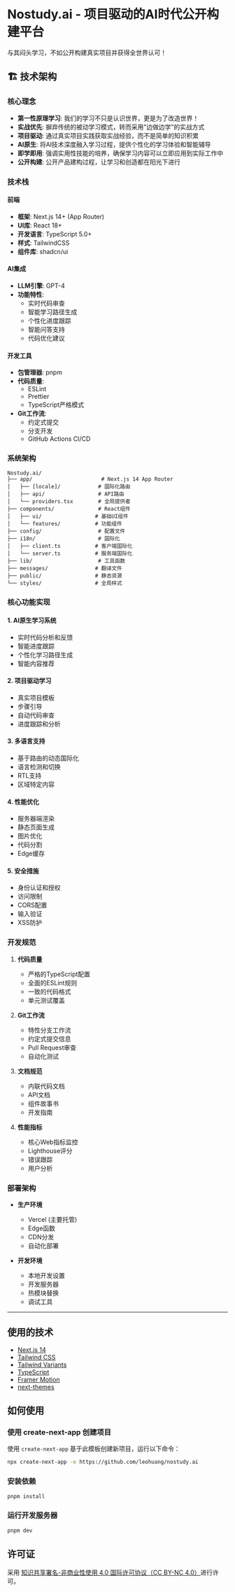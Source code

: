 # Nostudy.ai - 项目驱动的AI时代公开构建平台

与其闷头学习，不如公开构建真实项目并获得全世界认可！

## 🏗 技术架构

### 核心理念

- **第一性原理学习**: 我们的学习不只是认识世界，更是为了改造世界！
- **实战优先**: 摒弃传统的被动学习模式，转而采用"边做边学"的实战方式
- **项目驱动**: 通过真实项目实践获取实战经验，而不是简单的知识积累
- **AI原生**: 将AI技术深度融入学习过程，提供个性化的学习体验和智能辅导
- **即学即用**: 强调实用性技能的培养，确保学习内容可以立即应用到实际工作中
- **公开构建**: 公开产品建构过程，让学习和创造都在阳光下进行

### 技术栈

#### 前端
- **框架**: Next.js 14+ (App Router)
- **UI库**: React 18+
- **开发语言**: TypeScript 5.0+
- **样式**: TailwindCSS
- **组件库**: shadcn/ui

#### AI集成
- **LLM引擎**: GPT-4
- **功能特性**:
  - 实时代码审查
  - 智能学习路径生成
  - 个性化进度跟踪
  - 智能问答支持
  - 代码优化建议

#### 开发工具
- **包管理器**: pnpm
- **代码质量**:
  - ESLint
  - Prettier
  - TypeScript严格模式
- **Git工作流**:
  - 约定式提交
  - 分支开发
  - GitHub Actions CI/CD

### 系统架构

```
Nostudy.ai/
├── app/                      # Next.js 14 App Router
│   ├── [locale]/            # 国际化路由
│   ├── api/                 # API路由
│   └── providers.tsx        # 全局提供者
├── components/              # React组件
│   ├── ui/                 # 基础UI组件
│   └── features/           # 功能组件
├── config/                  # 配置文件
├── i18n/                    # 国际化
│   ├── client.ts           # 客户端国际化
│   └── server.ts           # 服务端国际化
├── lib/                     # 工具函数
├── messages/               # 翻译文件
├── public/                 # 静态资源
└── styles/                 # 全局样式
```

### 核心功能实现

#### 1. AI原生学习系统
- 实时代码分析和反馈
- 智能进度跟踪
- 个性化学习路径生成
- 智能内容推荐

#### 2. 项目驱动学习
- 真实项目模板
- 步骤引导
- 自动代码审查
- 进度跟踪和分析

#### 3. 多语言支持
- 基于路由的动态国际化
- 语言检测和切换
- RTL支持
- 区域特定内容

#### 4. 性能优化
- 服务器端渲染
- 静态页面生成
- 图片优化
- 代码分割
- Edge缓存

#### 5. 安全措施
- 身份认证和授权
- 访问限制
- CORS配置
- 输入验证
- XSS防护

### 开发规范

1. **代码质量**
   - 严格的TypeScript配置
   - 全面的ESLint规则
   - 一致的代码格式
   - 单元测试覆盖

2. **Git工作流**
   - 特性分支工作流
   - 约定式提交信息
   - Pull Request审查
   - 自动化测试

3. **文档规范**
   - 内联代码文档
   - API文档
   - 组件故事书
   - 开发指南

4. **性能指标**
   - 核心Web指标监控
   - Lighthouse评分
   - 错误跟踪
   - 用户分析

### 部署架构

- **生产环境**
  - Vercel (主要托管)
  - Edge函数
  - CDN分发
  - 自动化部署

- **开发环境**
  - 本地开发设置
  - 开发服务器
  - 热模块替换
  - 调试工具

---

## 使用的技术

- [Next.js 14](https://nextjs.org/docs/getting-started)
- [Tailwind CSS](https://tailwindcss.com/)
- [Tailwind Variants](https://tailwind-variants.org)
- [TypeScript](https://www.typescriptlang.org/)
- [Framer Motion](https://www.framer.com/motion/)
- [next-themes](https://github.com/pacocoursey/next-themes)

## 如何使用

### 使用 create-next-app 创建项目

使用 `create-next-app` 基于此模板创建新项目，运行以下命令：

```bash
npx create-next-app -e https://github.com/leohuang/nostudy.ai
```

### 安装依赖

```bash
pnpm install
```

### 运行开发服务器

```bash
pnpm dev
```

## 许可证

采用 [知识共享署名-非商业性使用 4.0 国际许可协议（CC BY-NC 4.0）](https://creativecommons.org/licenses/by-nc/4.0/deed.zh)进行许可。